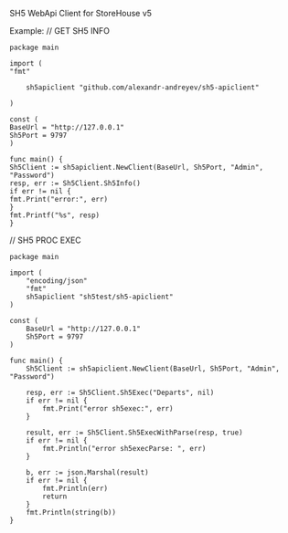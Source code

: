 SH5 WebApi Client for StoreHouse v5

Example:
// GET SH5 INFO

    package main

    import (
    "fmt"

        sh5apiclient "github.com/alexandr-andreyev/sh5-apiclient"

    )

    const (
    BaseUrl = "http://127.0.0.1"
    Sh5Port = 9797
    )

    func main() {
    Sh5Client := sh5apiclient.NewClient(BaseUrl, Sh5Port, "Admin", "Password")
    resp, err := Sh5Client.Sh5Info()
    if err != nil {
    fmt.Print("error:", err)
    }
    fmt.Printf("%s", resp)
    }

// SH5 PROC EXEC

    package main

    import (
        "encoding/json"
        "fmt"
        sh5apiclient "sh5test/sh5-apiclient"
    )

    const (
        BaseUrl = "http://127.0.0.1"
        Sh5Port = 9797
    )

    func main() {
        Sh5Client := sh5apiclient.NewClient(BaseUrl, Sh5Port, "Admin", "Password")

        resp, err := Sh5Client.Sh5Exec("Departs", nil)
        if err != nil {
            fmt.Print("error sh5exec:", err)
        }

        result, err := Sh5Client.Sh5ExecWithParse(resp, true)
        if err != nil {
            fmt.Println("error sh5execParse: ", err)
        }

        b, err := json.Marshal(result)
        if err != nil {
            fmt.Println(err)
            return
        }
        fmt.Println(string(b))
    }
